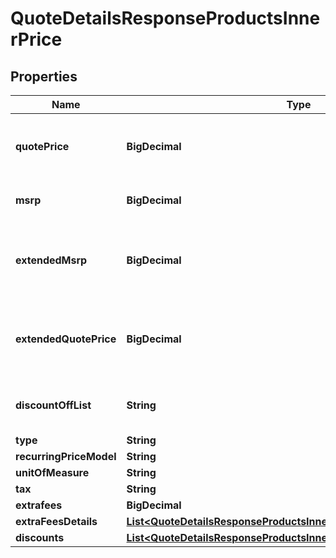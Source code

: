 

# QuoteDetailsResponseProductsInnerPrice


## Properties

| Name | Type | Description | Notes |
|------------ | ------------- | ------------- | -------------|
|**quotePrice** | **BigDecimal** | Ingram Micro quoted price specific to the reseller and quote. |  [optional] |
|**msrp** | **BigDecimal** | Manufacturer Suggested Retail Price |  [optional] |
|**extendedMsrp** | **BigDecimal** | Extended MSRP - Manufacturer Suggested Retail Price X Quantity |  [optional] |
|**extendedQuotePrice** | **BigDecimal** | Extended reseller quoted price (cost to reseller) X Quantity |  [optional] |
|**discountOffList** | **String** | Discount off list percentage extended |  [optional] |
|**type** | **String** |  |  [optional] |
|**recurringPriceModel** | **String** |  |  [optional] |
|**unitOfMeasure** | **String** |  |  [optional] |
|**tax** | **String** |  |  [optional] |
|**extrafees** | **BigDecimal** |  |  [optional] |
|**extraFeesDetails** | [**List&lt;QuoteDetailsResponseProductsInnerPriceExtraFeesDetailsInner&gt;**](QuoteDetailsResponseProductsInnerPriceExtraFeesDetailsInner.md) |  |  [optional] |
|**discounts** | [**List&lt;QuoteDetailsResponseProductsInnerPriceDiscountsInner&gt;**](QuoteDetailsResponseProductsInnerPriceDiscountsInner.md) |  |  [optional] |



